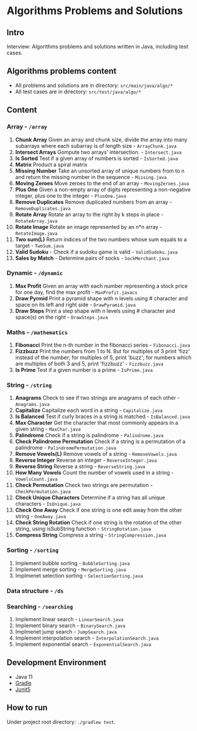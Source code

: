 # Algorithms Problems and Solutions

## Intro

Interview: Algorithms problems and solutions written in Java, including test cases.

## Algorithms problems content

- All problems and solutions are in directory: `src/main/java/algo/*`
- All test cases are in directory: `src/test/java/algo/*`

## Content

### Array - `/array`

1. **Chunk Array** Given an array and chunk size, divide the array into many subarrays where each subarray is of length size - `ArrayChunk.java`
2. **Intersect Arrays** Gompute two arrays' intersection. - `Intersect.java`
3. **Is Sorted** Test if a given array of numbers is sorted - `IsSorted.java`
4. **Matrix** Product a spiral matrix
5. **Missing Number** Take an unsorted array of unique numbers from to n and return the missing number in the sequence - `Missing.java`
6. **Moving Zeroes** Move zeroes to the end of an array - `MovingZeroes.java`
7. **Plus One** Given a non-empty array of digits representing a non-negative integer, plus one to the integer - `PlusOne.java`
8. **Remove Duplicates** Remove duplicated numbers from an array - `RemoveDuplicates.java`
9. **Rotate Array** Rotate an array to the right by k steps in place - `RotateArray.java`
10. **Rotate Image** Rotate an image represented by an n\*n array - `RotateImage.java`
11. **Two sum(L)** Return indices of the two numbers whose sum equals to a target - `TwoSum.java`
12. **Valid Sudoku** - Check if a sudoku game is valid - `ValidSudoku.java`
13. **Sales by Match** - Determine pairs of socks - `SockMerchant.java`

### Dynamic - `/dynamic`

1. **Max Profit** Given an array with each number representing a stock price for one day, find the max profit - `MaxProfit.javacs`
2. **Draw Pyrmid** Print a pyramid shape with n levels using # character and space on its left and right side - `DrawPyramid.java`
3. **Draw Steps** Print a step shape with n levels using # character and space(s) on the right - `DrawSteps.java`

### Maths - `/mathematics`

1. **Fibonacci** Print the n-th number in the fibonacci series - `Fibonacci.java`
2. **Fizzbuzz** Print the numbers from 1 to N. But for multiples of 3 print 'fizz' instead of the number; for multiples of 5, print 'buzz'; for numbers which are multiples of both 3 and 5, print 'fizzbuzz' - `Fizzbuzz.java`
3. **Is Prime** Test if a given number is a prime - `IsPrime.java`

### String - `/string`

1. **Anagrams** Check to see if two strings are anagrams of each other - `Anagrams.java`
2. **Capitalize** Capitalize each word in a string - `Capitalize.java`
3. **Is Balanced** Test if curly braces in a string is matched - `IsBalanced.java`
4. **Max Character** Get the character that most commonly appears in a given string - `MaxChar.java`
5. **Palindrome** Check if a string is palindrome - `Palindrome.java`
6. **Check Palindrome Permutation** Check if a string is a permutation of a palindrome - `PalindromePermutation.java`
7. **Remove Vowels(L)** Remove vowels of a string - `RemoveVowels.java`
8. **Reverse Integer** Reverse an integer - `ReverseInteger.java`
9. **Reverse String** Reverse a string - `ReverseString.java`
10. **How Many Vowels** Count the number of vowels used in a string - `VowelsCount.java`
11. **Check Permutation** Check two strings are permutation - `CheckPermutation.java`
12. **Check Unique Characters** Determine if a string has all unique characters - `IsUnique.java`
13. **Check One Away** Check if one string is one edit away from the other string - `OneAway.java`
14. **Check String Rotation** Check if one string is the rotation of the other string, using isSubString function - `StringRotation.java`
15. **Compress String** Compress a string - `StringCompression.java`

### Sorting - `/sorting`

1. Implement bubble sorting - `BubbleSorting.java`
2. Implement merge sorting - `MergeSorting.java`
3. Implmenet selection sorting - `SelectionSorting.java`

### Data structure - `/ds`

### Searching - `/searching`

1. Implement linear search - `LinearSearch.java`
2. Implement binary search - `BinarySearch.java`
3. Implmenet jump search - `JumpSearch.java`
4. Implement interpolation search - `InterpolationSearch.java`
5. Implement exponential search - `ExponentialSearch.java`

## Development Environment

- Java 11
- [Gradle](https://docs.gradle.org/current/userguide/installation.html)
- [Junit5](https://junit.org/junit5/docs/current/user-guide/#overview)

## How to run

Under project root directory: `./gradlew test`.
